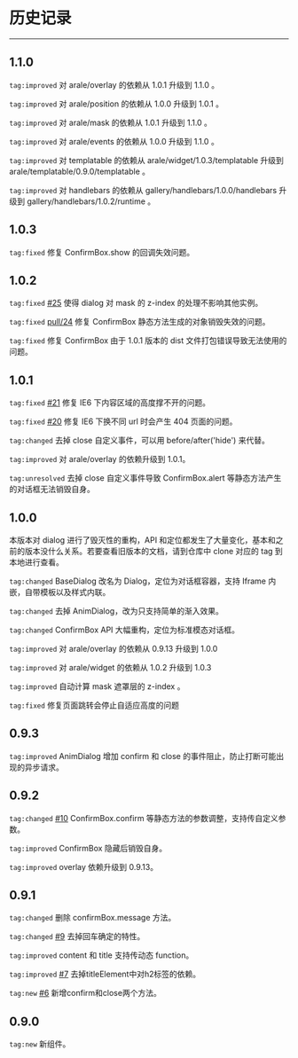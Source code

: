# 历史记录

---

## 1.1.0

`tag:improved` 对 arale/overlay 的依赖从 1.0.1 升级到 1.1.0 。

`tag:improved` 对 arale/position 的依赖从 1.0.0 升级到 1.0.1 。

`tag:improved` 对 arale/mask 的依赖从 1.0.1 升级到 1.1.0 。

`tag:improved` 对 arale/events 的依赖从 1.0.0 升级到 1.1.0 。

`tag:improved` 对 templatable 的依赖从 arale/widget/1.0.3/templatable 升级到 arale/templatable/0.9.0/templatable 。

`tag:improved` 对 handlebars 的依赖从 gallery/handlebars/1.0.0/handlebars 升级到 gallery/handlebars/1.0.2/runtime 。

## 1.0.3

`tag:fixed` 修复 ConfirmBox.show 的回调失效问题。

## 1.0.2

`tag:fixed` [#25](https://github.com/aralejs/dialog/issues/25) 使得 dialog 对 mask 的 z-index 的处理不影响其他实例。

`tag:fixed` [pull/24](pull/24) 修复 ConfirmBox 静态方法生成的对象销毁失效的问题。

`tag:fixed` 修复 ConfirmBox 由于 1.0.1 版本的 dist 文件打包错误导致无法使用的问题。

## 1.0.1

`tag:fixed` [#21](https://github.com/aralejs/dialog/issues/21) 修复 IE6 下内容区域的高度撑不开的问题。

`tag:fixed` [#20](https://github.com/aralejs/dialog/issues/20) 修复 IE6 下换不同 url 时会产生 404 页面的问题。

`tag:changed` 去掉 close 自定义事件，可以用 before/after('hide') 来代替。

`tag:improved` 对 arale/overlay 的依赖升级到 1.0.1。

`tag:unresolved` 去掉 close 自定义事件导致 ConfirmBox.alert 等静态方法产生的对话框无法销毁自身。

## 1.0.0

本版本对 dialog 进行了毁灭性的重构，API 和定位都发生了大量变化，基本和之前的版本没什么关系。若要查看旧版本的文档，请到仓库中 clone 对应的 tag 到本地进行查看。

`tag:changed` BaseDialog 改名为 Dialog，定位为对话框容器，支持 Iframe 内嵌，自带模板以及样式内联。

`tag:changed` 去掉 AnimDialog，改为只支持简单的渐入效果。

`tag:changed` ConfirmBox API 大幅重构，定位为标准模态对话框。

`tag:improved` 对 arale/overlay 的依赖从 0.9.13 升级到 1.0.0

`tag:improved` 对 arale/widget 的依赖从 1.0.2 升级到 1.0.3

`tag:improved` 自动计算 mask 遮罩层的 z-index 。

`tag:fixed` 修复页面跳转会停止自适应高度的问题

## 0.9.3

`tag:improved` AnimDialog 增加 confirm 和 close 的事件阻止，防止打断可能出现的异步请求。

## 0.9.2

`tag:changed` [#10](https://github.com/aralejs/dialog/issues/10) ConfirmBox.confirm 等静态方法的参数调整，支持传自定义参数。

`tag:improved` ConfirmBox 隐藏后销毁自身。

`tag:improved` overlay 依赖升级到 0.9.13。

## 0.9.1

`tag:changed` 删除 confirmBox.message 方法。

`tag:changed` [#9](https://github.com/aralejs/dialog/issues/9) 去掉回车确定的特性。

`tag:improved` content  和 title 支持传动态 function。

`tag:improved` [#7](https://github.com/aralejs/dialog/issues/7) 去掉titleElement中对h2标签的依赖。

`tag:new` [#6](https://github.com/aralejs/dialog/issues/6) 新增confirm和close两个方法。

## 0.9.0

`tag:new` 新组件。

